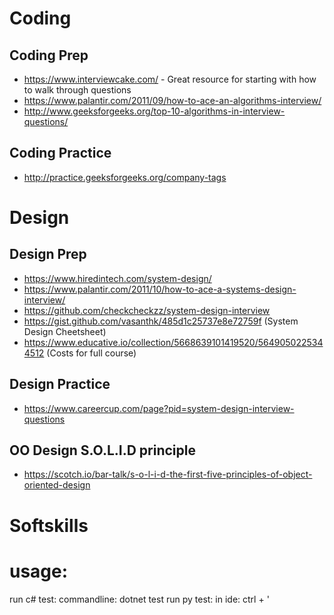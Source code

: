 # Coding

## Coding Prep
* https://www.interviewcake.com/ - Great resource for starting with how to walk through questions
* https://www.palantir.com/2011/09/how-to-ace-an-algorithms-interview/
* http://www.geeksforgeeks.org/top-10-algorithms-in-interview-questions/

## Coding Practice
* http://practice.geeksforgeeks.org/company-tags

# Design

## Design Prep
* https://www.hiredintech.com/system-design/
* https://www.palantir.com/2011/10/how-to-ace-a-systems-design-interview/
* https://github.com/checkcheckzz/system-design-interview
* https://gist.github.com/vasanthk/485d1c25737e8e72759f (System Design Cheetsheet)
* https://www.educative.io/collection/5668639101419520/5649050225344512 (Costs for full course)

## Design Practice
* https://www.careercup.com/page?pid=system-design-interview-questions

## OO Design S.O.L.I.D principle

* https://scotch.io/bar-talk/s-o-l-i-d-the-first-five-principles-of-object-oriented-design


# Softskills


# usage: 
run c# test:
commandline: dotnet test
run py test:
in ide: ctrl + '

